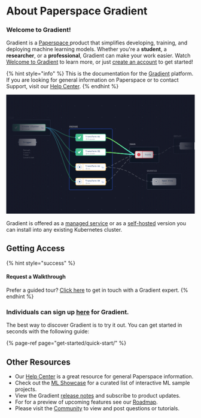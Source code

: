 # About Paperspace Gradient

### **Welcome to Gradient!** 

Gradient is a [Paperspace ](https://www.paperspace.com/)product that simplifies developing, training, and deploying machine learning models. Whether you're a **student**, a **researcher**, or a **professional**, Gradient can make your work easier. Watch [Welcome to Gradient](https://www.youtube.com/watch?v=q_HRQxQ3kjM&ab_channel=HelloPaperspace) to learn more, or just [create an account](https://console.paperspace.com/signup?gradient=true) to get started!

{% hint style="info" %}
This is the documentation for the [Gradient](https://paperspace.com/gradient) platform. If you are looking for general information on Paperspace or to contact Support, visit our [Help Center](https://support.paperspace.com).
{% endhint %}

![](.gitbook/assets/image%20%2837%29.png)

Gradient is offered as a [managed service](https://console.paperspace.com/signup?gradient=true) or as a [self-hosted](gradient-private-cloud/about/setup/self-hosted-clusters/) version you can install into any existing Kubernetes cluster.  

## Getting Access

{% hint style="success" %}
#### Request a Walkthrough

Prefer a guided tour? [Click here](https://info.paperspace.com/contact-sales-gradient) to get in touch with a Gradient expert.
{% endhint %}

### Individuals can sign up [here](https://console.paperspace.com/signup?gradient=true) for Gradient.

The best way to discover Gradient is to try it out. You can get started in seconds with the following guide:

{% page-ref page="get-started/quick-start/" %}

## Other Resources

* Our [Help Center](https://support.paperspace.com) is a great resource for general Paperspace information.
* Check out the [ML Showcase](https://ml-showcase.paperspace.com/) for a curated list of interactive ML sample projects.
* View the Gradient [release notes](https://updates.paperspace.com/) and subscribe to product updates. 
* For for a preview of upcoming features see our [Roadmap](https://www.paperspace.com/docs#roadmap). 
* Please visit the [Community](http://community.paperspace.com/) to view and post questions or tutorials.

